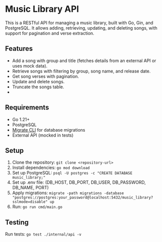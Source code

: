 # Music Library API

This is a RESTful API for managing a music library, built with Go, Gin, and PostgreSQL. It allows adding, retrieving, updating, and deleting songs, with support for pagination and verse extraction.

## Features
- Add a song with group and title (fetches details from an external API or uses mock data).
- Retrieve songs with filtering by group, song name, and release date.
- Get song verses with pagination.
- Update and delete songs.
- Truncate the songs table.
- 

## Requirements
- Go 1.21+
- PostgreSQL
- [Migrate CLI](https://github.com/golang-migrate/migrate) for database migrations
- External API (mocked in tests)

## Setup
1. Clone the repository: `git clone <repository-url>`
2. Install dependencies: `go mod download`
3. Set up PostgreSQL: `psql -U postgres -c "CREATE DATABASE music_library;"`
4. Set up .env file: (DB_HOST, DB_PORT, DB_USER, DB_PASSWORD, DB_NAME, PORT)
5. Apply migrations: `migrate -path migrations -database "postgres://postgres:your_password@localhost:5432/music_library?sslmode=disable" up`
6. Run: `go run cmd/main.go`

## Testing
Run tests: `go test ./internal/api -v`